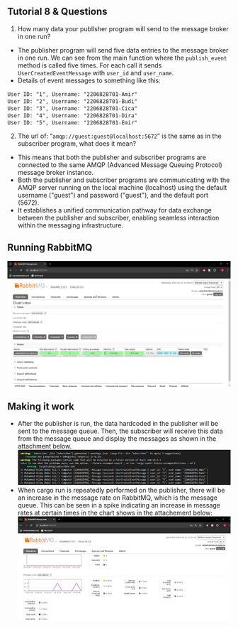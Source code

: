 ## Tutorial 8 & Questions

1. How many data your publlsher program will send to the message broker in one
run?
+ The publisher program will send five data entries to the message broker in one run. We can see from the main function where the `publish_event` method is called five times. For each call it sends `UserCreatedEventMessage` with `user_id` and `user_name`.
+ Details of  event messages to something like this:
```
User ID: "1", Username: "2206828701-Amir"
User ID: "2", Username: "2206828701-Budi"
User ID: "3", Username: "2206828701-Cica"
User ID: "4", Username: "2206828701-Dira"
User ID: "5", Username: "2206828701-Emir"
```
2. The url of: “`amqp://guest:guest@localhost:5672`” is the same as in the subscriber
program, what does it mean?
+ This means that both the publisher and subscriber programs are connected to the same AMQP (Advanced Message Queuing Protocol) message broker instance. 
+ Both the publisher and subscriber programs are communicating with the AMQP server running on the local machine (localhost) using the default username ("guest") and password ("guest"), and the default port (5672).
+ It establishes a unified communication pathway for data exchange between the publisher and subscriber, enabling seamless interaction within the messaging infrastructure.

## Running RabbitMQ
![alt text](image.png)

## Making it work
+ After the publisher is run, the data hardcoded in the publisher will be sent to the message queue. Then, the subscriber will receive this data from the message queue and display the messages as shown in the attachment below.
![alt text](image-1.png)
+ When cargo run is repeatedly performed on the publisher, there will be an increase in the message rate on RabbitMQ, which is the message queue. This can be seen in a spike indicating an increase in message rates at certain times in the chart shows in the attachement below:
![alt text](image-2.png)